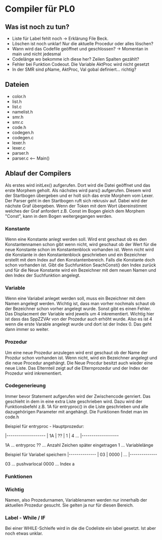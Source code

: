 # Compiler für PL0

## Was ist noch zu tun?

* Liste für Label fehlt noch -> Erklärung File Beck.
* Löschen ist noch unklar! Nur die aktuelle Procedur oder alles löschen?
* Wann wird das Codefile geöffnet und geschlossen? -> Momentan in main und nicht jedesmal
* Codelänge wo bekomme ich diese her? Zeilen Spalten gezählt?
* Fehler bei Funktion Codeout. Die Variable AktProc wird nicht gesetzt
* In der SMR sind pName, AktProc, Val gobal definiert... richtig?

## Dateien

* color.h
* list.h
* list.c
* namelist.h
* smr.h
* smr.c
* code.h
* codegen.h
* codegen.c
* lexer.h
* lexer.c
* parser.h
* parser.c <-- Main()


## Ablauf der Compilers

Als erstes wird initLex() aufgerufen. Dort wird die Datei geöffnet und das
erste Morphem geholt. Als nächstes wird pars() aufgerufen. Diesem wird
der Startbogen übergeben und er holt sich das erste Morphem vom Lexer.
Der Parser geht in den Startbogen ruft sich rekrusiv auf. Dabei wird der
nächste Graf übergeben. Wenn der Token mit dem Wort übereinstimmt 
welches der Graf anfordert z.B. Const im Bogen gleich dem Morphem 
"Const", kann in dem Bogen weitergegangen werden.

### Konstante

Wenn eine Konstante anlegt werden soll. Wird erst geschaut ob es den
Konstantennamen schon gibt wenn nicht, wird geschaut ob der Wert für die 
neue Konstante schon im Konstantenblock vorhanden ist. Wenn nicht wird 
die Konstante in den Konstantenblock geschrieben und ein Bezeichner 
erstellt mit dem Index auf den Konstantenbereich. Falls die Konstante 
doch schon vorhanden ist. Gibt die Suchfunktion SeachConst() den Index
zurück und für die Neue Konstante wird ein Bezeichner mit dem neuen 
Namen und den Index der Suchfunktion angelegt. 

### Variable

Wenn eine Variabel anleget werden soll, muss ein Bezeichner mit dem 
Namen angelegt werden. Wichtig ist, dass man vorher nochmals schaut ob 
der Bezeichner schon vorher angelegt wurde. Sonst gibt es einen Fehler.
Das Displacment der Variable wird jeweils um 4 inkrementiert. Wichtig 
hier ist dass das SppZZVAr von der Prozedur auch erhöht wurde. Also es
ist 4 wenn die erste Varable angelegt wurde und dort ist der Index 0. 
Das geht dann immer so weiter.

### Prozedur

Um eine neue Prozedur anzulegen wird erst geschaut ob der Name der 
Prozdur schon vorhanden ist. Wenn nicht, wird ein Bezeichner angelegt
und die neue Procedur angehängt. Die Neue Procdur besitzt auch wieder 
eine neue Liste. Das Elternteil zeigt auf die Elternprozedur und der 
Index der Prozedur wird inkrementiert. 

### Codegenerieung

Immer bevor Statement aufgerufen wird der Zwischencode genriert. Das 
geschieht in dem in eine extra Liste geschrieben wird. Dazu wird der 
Funktionsbefehl z.B. 1A für entryproc() in die Liste geschrieben und 
alle dazugehörigen Parameter mit angehängt. Die Funktionen findet man 
im code.h

Beispiel für entryproc - Hauptprozedur:

|--------------------
| 1A | ?? | 1 | 4 ...
|-------------------

1A ... entryproc
?? ... Anzahl Zeichen später eingetragen
 1 ... Variablelänge

Beispiel für Variabel speichern
|--------------
| 03 | 0000 | ...
|--------------

03 ... pushvarlocal
0000 ... Index a

### Funktionen


### Wichtig

Namen, also Prozedurnamen, Variablenamen werden nur innerhalb der aktuellen Prozedur gesucht. Sie gelten ja
nur für diesen Bereich.  

### Label - While / IF
Bei einer WHILE-Schleife wird in die die Codeliste ein label gesetzt. 
Ist aber noch etwas unklar. 

























